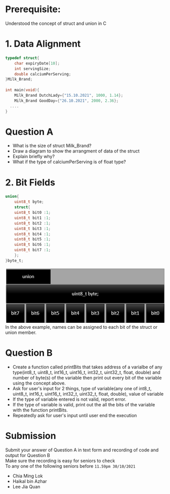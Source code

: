 # Prerequisite: 
Understood the concept of struct and union in C

# 1. Data Alignment
```C
typedef struct{
	char expiryDate[10];
	int servingSize;
	double calciumPerServing;
}Milk_Brand;

int main(void){
	Milk_Brand DutchLady={"15.10.2021", 1000, 1.14};
	Milk_Brand GoodDay={"26.10.2021", 2000, 2.36};
  ....
}
```
# Question A
- What is the size of struct Milk_Brand?
- Draw a diagram to show the arrangment of data of the struct
- Explain briefly why?
- What if the type of calciumPerServing is of float type?

# 2. Bit Fields
```C
union{
	uint8_t byte;
	struct{
	uint8_t bit0 :1;
	uint8_t bit1 :1;
	uint8_t bit2 :1;
	uint8_t bit3 :1;
	uint8_t bit4 :1;
	uint8_t bit5 :1;
	uint8_t bit6 :1;
	uint8_t bit7 :1;
	};
}byte_t;
```
![Bit Fields](image/bitfield.png)</br>
In the above example, names can be assigned to each bit of the struct or union member.</br>

# Question B
- Create a function called printBits that takes address of a varialbe of any type(int8_t, uint8_t, int16_t, uint16_t, int32_t, uint32_t, float, double)
  and number of byte(s) of the variable then print out every bit of the variable using the concept above.
- Ask for user's input for 2 things, type of variable(any one of int8_t, uint8_t, int16_t, uint16_t, int32_t, uint32_t, float, double), value of variable
- If the type of variable entered is not valid, report error.
- If the type of variable is valid, print out the all the bits of the variable with the function printBits.
- Repeatedly ask for user's input until user end the execution
  
# Submission
Submit your answer of Question A in text form and recording of code and output for Question B<br/>
Make sure the recording is easy for seniors to check<br/>
To any one of the following seniors before `11.59pm 30/10/2021`
- Chia Ming Lok
- Haikal bin Azhar
- Lee Jia Quan
